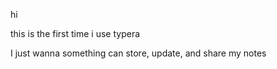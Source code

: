 hi

this is the first time i use typera

I just wanna something can store, update, and share my notes

